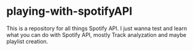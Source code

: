 # playing-with-spotifyAPI
This is a repository for all things Spotify API. I just wanna test and learn what you can do with Spotify API, mostly Track analyzation and maybe playlist creation.
